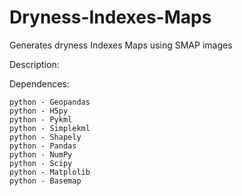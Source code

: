 # Dryness-Indexes-Maps
Generates dryness Indexes Maps using SMAP images

Description:


Dependences:

    python - Geopandas
    python - H5py 
    python - Pykml
    python - Simplekml
    python - Shapely
    python - Pandas
    python - NumPy
    python - Scipy
    python - Matplolib
    python - Basemap

